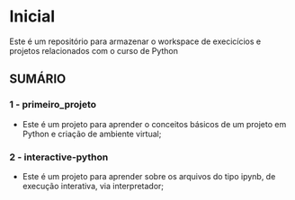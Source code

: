 # Inicial

Este é um repositório para armazenar o workspace de execicícios e projetos relacionados com o curso de Python

## SUMÁRIO

### 1 - primeiro_projeto
 * Este é um projeto para aprender o conceitos básicos de um projeto em Python e criação de ambiente virtual;

### 2 - interactive-python
 * Este é um projeto para aprender sobre os arquivos do tipo ipynb, de execução interativa, via interpretador;


